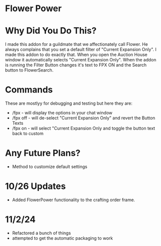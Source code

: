 # Flower Power

# Why Did You Do This?
I made this addon for a guildmate that we affectionately call Flower. He always complains that you set a default filter of "Current Expansion Only". I made this addon to do exactly that. When you open the Auction House window it automatically selects "Current Expansion Only". When the addon is running the Filter Button changes it's text to FPX ON and the Search button to FlowerSearch.

# Commands
These are mostlyy for debugging and testing but here they are:
* /fpx - will display the options in your chat window
* /fpx off - will de-select "Current Expansion Only" and revert the Button Texts
* /fpx on - will select "Current Expansion Only and toggle the button text back to custom 

# Any Future Plans?
* Method to customize default settings

# 10/26 Updates
* Added FlowerPower functionality to the crafting order frame.

# 11/2/24
- Refactored a bunch of things
- attempted to get the automatic packaging to work  